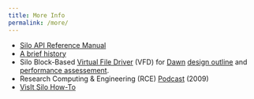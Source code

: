 ```yaml
---
title: More Info
permalink: /more/
---
```


* [Silo API Reference Manual](https://silo.readthedocs.io/en/latest/#major-sections-of-the-user-s-manual)
* [A brief history](history.md)
* Silo Block-Based [Virtual File Driver](https://docs.hdfgroup.org/hdf5/develop/_v_f_l.html) (VFD) for [Dawn](https://www.osti.gov/servlets/purl/971777/) [design outline](assets/llnl_pres_428015.pdf) and [performance assessement](assets/llnl_pres_428059.pdf).
* Research Computing & Engineering (RCE) [Podcast](assets/20RCE-silo.mp3) (2009)
* [VisIt Silo How-To](https://visit-sphinx-github-user-manual.readthedocs.io/en/develop/data_into_visit/SiloFormat.html?highlight=silo%20format)
